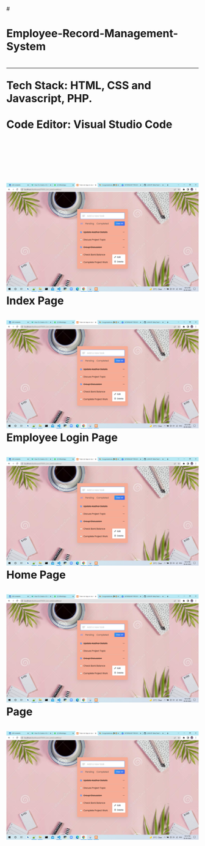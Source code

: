 
#<h1><b>Employee-Record-Management-System</b><br><h1>
  <hr>
<b>Tech Stack:<b> HTML, CSS and Javascript, PHP.<br><br>
<b>Code Editor:<b> Visual Studio Code<br><br><br>
<b<Index Page</b><br><br>
<img src ="https://github.com/ayodhyasathe16/LGMVIP-Web/blob/main/Task1/SS.png" alt ="todolist">
<b>Index Page</b><br><br>
<img src ="https://github.com/ayodhyasathe16/LGMVIP-Web/blob/main/Task1/SS.png" alt ="todolist">
<b>Employee Login Page</b><br><br>  
<img src ="https://github.com/ayodhyasathe16/LGMVIP-Web/blob/main/Task1/SS.png" alt ="todolist">
<b>Home Page</b><br><br>
<img src ="https://github.com/ayodhyasathe16/LGMVIP-Web/blob/main/Task1/SS.png" alt ="todolist">
<b> Page</b><br><br>
<img src ="https://github.com/ayodhyasathe16/LGMVIP-Web/blob/main/Task1/SS.png" alt ="todolist">
